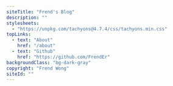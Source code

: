 ```yaml
---
siteTitle: "Frend's Blog"
description: ""
stylesheets:
  - "https://unpkg.com/tachyons@4.7.4/css/tachyons.min.css"
topLinks:
  - text: "About"
    href: "/about"
  - text: "Github"
    href: "https://github.com/FrendEr"
backgroundClass: "bg-dark-gray"
copyright: "Frend Wong"
siteId: ""
---
```

